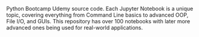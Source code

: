 
Python Bootcamp Udemy source code. Each Jupyter Notebook is a unique topic, covering everything from Command Line basics to advanced OOP, File I/O, and GUIs. This repository has over 100 notebooks with later more advanced ones being used for real-world applications.
